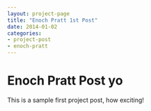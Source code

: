 ```yaml
---
layout: project-page
title: "Enoch Pratt 1st Post"
date: 2014-01-02
categories:
- project-post
- enoch-pratt
---
```


# Enoch Pratt Post yo

This is a sample first project post, how exciting!